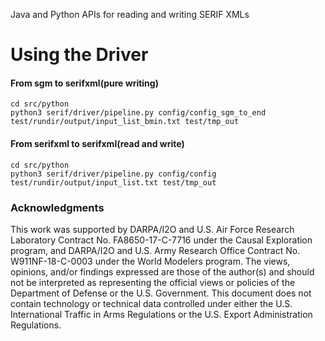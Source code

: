 Java and Python APIs for reading and writing SERIF XMLs

# Using the Driver

#### From sgm to serifxml(pure writing)

```
cd src/python
python3 serif/driver/pipeline.py config/config_sgm_to_end test/rundir/output/input_list_bmin.txt test/tmp_out
```

#### From serifxml to serifxml(read and write)

```
cd src/python
python3 serif/driver/pipeline.py config/config test/rundir/output/input_list.txt test/tmp_out
```

### Acknowledgments

This work was supported by DARPA/I2O and U.S. Air Force Research Laboratory Contract No. FA8650-17-C-7716 under the Causal Exploration program, and DARPA/I2O and U.S. Army Research Office Contract No. W911NF-18-C-0003 under the World Modelers program. The views, opinions, and/or findings expressed are those of the author(s) and should not be interpreted as representing the official views or policies of the Department of Defense or the U.S. Government. This document does not contain technology or technical data controlled under either the U.S. International Traffic in Arms Regulations or the U.S. Export Administration Regulations.
